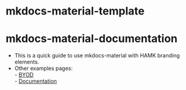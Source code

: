 # mkdocs-material-template
# mkdocs-material-documentation
- This is a quick guide to use mkdocs-material with HAMK branding elements.  
- Other examples pages:  
        - [BYOD](https://hamk-business-information-technology.github.io/os/)  
        - [Documentation](https://hamk-business-information-technology.github.io/mkdocs-material-documentation/)


  
